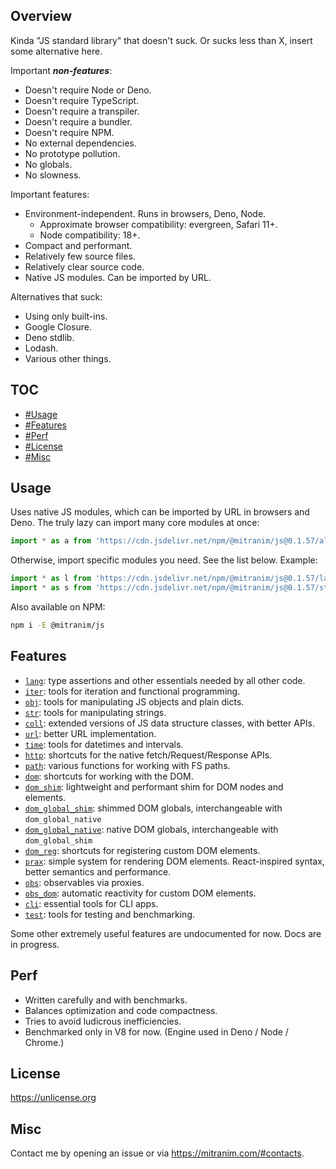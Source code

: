 ## Overview

Kinda "JS standard library" that doesn't suck. Or sucks less than X, insert some alternative here.

Important ***non-features***:

  * Doesn't require Node or Deno.
  * Doesn't require TypeScript.
  * Doesn't require a transpiler.
  * Doesn't require a bundler.
  * Doesn't require NPM.
  * No external dependencies.
  * No prototype pollution.
  * No globals.
  * No slowness.

Important features:

  * Environment-independent. Runs in browsers, Deno, Node.
    * Approximate browser compatibility: evergreen, Safari 11+.
    * Node compatibility: 18+.
  * Compact and performant.
  * Relatively few source files.
  * Relatively clear source code.
  * Native JS modules. Can be imported by URL.

Alternatives that suck:

  * Using only built-ins.
  * Google Closure.
  * Deno stdlib.
  * Lodash.
  * Various other things.

## TOC

* [#Usage](#usage)
* [#Features](#features)
* [#Perf](#perf)
* [#License](#license)
* [#Misc](#misc)

## Usage

Uses native JS modules, which can be imported by URL in browsers and Deno. The truly lazy can import many core modules at once:

```js
import * as a from 'https://cdn.jsdelivr.net/npm/@mitranim/js@0.1.57/all.mjs'
```

Otherwise, import specific modules you need. See the list below. Example:

```js
import * as l from 'https://cdn.jsdelivr.net/npm/@mitranim/js@0.1.57/lang.mjs'
import * as s from 'https://cdn.jsdelivr.net/npm/@mitranim/js@0.1.57/str.mjs'
```

Also available on NPM:

```sh
npm i -E @mitranim/js
```

## Features

  * [`lang`](docs/lang_readme.md): type assertions and other essentials needed by all other code.
  * [`iter`](docs/iter_readme.md): tools for iteration and functional programming.
  * [`obj`](docs/obj_readme.md): tools for manipulating JS objects and plain dicts.
  * [`str`](docs/str_readme.md): tools for manipulating strings.
  * [`coll`](docs/coll_readme.md): extended versions of JS data structure classes, with better APIs.
  * [`url`](docs/url_readme.md): better URL implementation.
  * [`time`](docs/time_readme.md): tools for datetimes and intervals.
  * [`http`](docs/http_readme.md): shortcuts for the native fetch/Request/Response APIs.
  * [`path`](docs/path_readme.md): various functions for working with FS paths.
  * [`dom`](docs/dom_readme.md): shortcuts for working with the DOM.
  * [`dom_shim`](docs/dom_shim_readme.md): lightweight and performant shim for DOM nodes and elements.
  * [`dom_global_shim`](docs/dom_global_shim_readme.md): shimmed DOM globals, interchangeable with `dom_global_native`
  * [`dom_global_native`](docs/dom_global_native_readme.md): native DOM globals, interchangeable with `dom_global_shim`
  * [`dom_reg`](docs/dom_reg_readme.md): shortcuts for registering custom DOM elements.
  * [`prax`](docs/prax_readme.md): simple system for rendering DOM elements. React-inspired syntax, better semantics and performance.
  * [`obs`](docs/obs_readme.md): observables via proxies.
  * [`obs_dom`](docs/obs_dom_readme.md): automatic reactivity for custom DOM elements.
  * [`cli`](docs/cli_readme.md): essential tools for CLI apps.
  * [`test`](docs/test_readme.md): tools for testing and benchmarking.

Some other extremely useful features are undocumented for now. Docs are in progress.

## Perf

* Written carefully and with benchmarks.
* Balances optimization and code compactness.
* Tries to avoid ludicrous inefficiencies.
* Benchmarked only in V8 for now. (Engine used in Deno / Node / Chrome.)

## License

https://unlicense.org

## Misc

Contact me by opening an issue or via https://mitranim.com/#contacts.